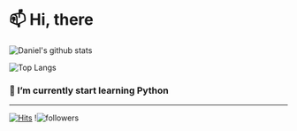 <div align=left><h1>📫 Hi, there</h1></div>

<div align=left>

![Daniel's github stats](https://github-readme-stats.vercel.app/api?username=Danielkim3&show_icons=true&theme=radical)

![Top Langs](https://github-readme-stats.vercel.app/api/top-langs/?username=Danielkim3&layout=compact&theme=dracula)
  
### 🌱 I’m currently start learning Python
 ---
[![Hits](https://hits.seeyoufarm.com/api/count/incr/badge.svg?url=https%3A%2F%2Fgithub.com%2Fdanielkim3%2Fhit-counter&count_bg=%2379C83D&title_bg=%23C72FE7&icon=&icon_color=%23E7E7E7&title=hits&edge_flat=false)](https://hits.seeyoufarm.com)
!![followers](https://img.shields.io/github/followers/danielkim3?style=social)  
</div>


<!--
**DanielKim3/Danielkim3** is a ✨ _special_ ✨ repository because its `README.md` (this file) appears on your GitHub profile.

Here are some ideas to get you started:
- 🔭 I’m currently working on Samsung Electronics as a member of IBM
- 🌱 I’m currently learning Python
  

- 🔭 I’m currently working on ...
- 🌱 I’m currently learning ...
- 👯 I’m looking to collaborate on ...
- 🤔 I’m looking for help with ...
- 💬 Ask me about ...
- 📫 How to reach me: ...
- 😄 Pronouns: ...
- ⚡ Fun fact: ...
-->
